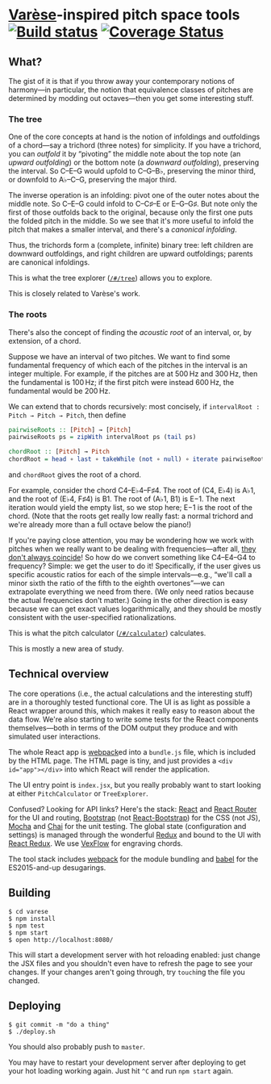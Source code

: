 # [Varèse][Varese]-inspired pitch space tools [![Build status](https://travis-ci.org/WChargin/varese.svg?branch=master)](https://travis-ci.org/WChargin/varese) [![Coverage Status](https://coveralls.io/repos/WChargin/varese/badge.svg?branch=master&service=github)](https://coveralls.io/github/WChargin/varese?branch=master)

  [Varese]: https://en.wikipedia.org/wiki/Edgard_Var%C3%A8se

## What?

The gist of it is that if you throw away your contemporary notions of harmony&mdash;in particular, the notion that equivalence classes of pitches are determined by modding out octaves&mdash;then you get some interesting stuff.

### The tree

One of the core concepts at hand is the notion of infoldings and outfoldings of a chord&mdash;say a trichord (three notes) for simplicity. If you have a trichord, you can *outfold* it by &ldquo;pivoting&rdquo; the middle note about the top note (an *upward outfolding*) or the bottom note (a *downward outfolding*), preserving the interval. So C&ndash;E&ndash;G would upfold to C&ndash;G&ndash;B&flat;, preserving the minor third, or downfold to A&flat;&ndash;C&ndash;G, preserving the major third.

The inverse operation is an infolding: pivot one of the outer notes about the middle note. So C&ndash;E&ndash;G could infold to C&ndash;C&sharp;&ndash;E or E&ndash;G&ndash;G&sharp;. But note only the first of those outfolds back to the original, because only the first one puts the folded pitch in the middle. So we see that it's more useful to infold the pitch that makes a smaller interval, and there's a *canonical infolding*.

Thus, the trichords form a (complete, infinite) binary tree: left children are downward outfoldings, and right children are upward outfoldings; parents are canonical infoldings.

This is what the tree explorer ([`/#/tree`](http://wchargin.github.io/varese/#/tree)) allows you to explore.

This is closely related to Var&egrave;se's work.

### The roots

There's also the concept of finding the *acoustic root* of an interval, or, by extension, of a chord.

Suppose we have an interval of two pitches. We want to find some fundamental frequency of which each of the pitches in the interval is an integer multiple. For example, if the pitches are at 500&thinsp;Hz and 300&thinsp;Hz, then the fundamental is 100&thinsp;Hz; if the first pitch were instead 600&thinsp;Hz, the fundamental would be 200&thinsp;Hz.

We can extend that to chords recursively: most concisely, if `intervalRoot : Pitch → Pitch → Pitch`, then define
```haskell
pairwiseRoots :: [Pitch] → [Pitch]
pairwiseRoots ps = zipWith intervalRoot ps (tail ps)

chordRoot :: [Pitch] → Pitch
chordRoot = head ∘ last ∘ takeWhile (not ∘ null) ∘ iterate pairwiseRoots
```
and `chordRoot` gives the root of a chord.

For example, consider the chord C4&ndash;E&flat;4&ndash;F&sharp;4. The root of (C4, E&flat;4) is A&flat;1, and the root of (E&flat;4, F&sharp;4) is B1. The root of (A&flat;1, B1) is E&minus;1. The next iteration would yield the empty list, so we stop here; E&minus;1 is the root of the chord. (Note that the roots get really low really fast: a normal trichord and we're already more than a full octave below the piano!)

If you're paying close attention, you may be wondering how we work with pitches when we really want to be dealing with frequencies&mdash;after all, [they don't always coincide](http://music.stackexchange.com/a/39995/10556)! So how do we convert something like C4&ndash;E4&ndash;G4 to frequency? Simple: we get the user to do it! Specifically, if the user gives us specific acoustic ratios for each of the simple intervals&mdash;e.g., &ldquo;we'll call a minor sixth the ratio of the fifth to the eighth overtones&rdquo;&mdash;we can extrapolate everything we need from there. (We only need ratios because the actual frequencies don't matter.) Going in the other direction is easy because we can get exact values logarithmically, and they should be mostly consistent with the user-specified rationalizations.

This is what the pitch calculator ([`/#/calculator`](http://wchargin.github.io/varese/#/calculator)) calculates.

This is mostly a new area of study.

## Technical overview

The core operations (i.e., the actual calculations and the interesting stuff) are in a thoroughly tested functional core. The UI is as light as possible a React wrapper around this, which makes it really easy to reason about the data flow. We're also starting to write some tests for the React components themselves—both in terms of the DOM output they produce and with simulated user interactions.

The whole React app is [webpack][]ed into a `bundle.js` file, which is included by the HTML page. The HTML page is tiny, and just provides a `<div id="app"></div>` into which React will render the application.

The UI entry point is `index.jsx`, but you really probably want to start looking at either `PitchCalculator` or `TreeExplorer`.

Confused? Looking for API links? Here's the stack: [React][] and [React Router][] for the UI and routing, [Bootstrap][] (not [React-Bootstrap][]) for the CSS (not JS), [Mocha][] and [Chai][] for the unit testing. The global state (configuration and settings) is managed through the wonderful [Redux][] and bound to the UI with [React Redux][]. We use [VexFlow][] for engraving chords.

  [React]: https://facebook.github.io/react/
  [React Router]: https://github.com/rackt/react-router#readme
  [Bootstrap]: http://getbootstrap.com/
  [React-Bootstrap]: http://react-bootstrap.github.io/
  [Mocha]: https://mochajs.org/
  [Chai]: http://chaijs.com/api/bdd/
  [Redux]: https://github.com/rackt/redux
  [React Redux]: https://github.com/rackt/react-redux
  [VexFlow]: http://www.vexflow.com/

The tool stack includes [webpack][] for the module bundling and [babel][] for the ES2015-and-up desugarings.

  [webpack]: https://webpack.github.io/
  [babel]: https://babeljs.io/

## Building

```shell
$ cd varese
$ npm install
$ npm test
$ npm start
$ open http://localhost:8080/
```

This will start a development server with hot reloading enabled: just change the JSX files and you shouldn't even have to refresh the page to see your changes. If your changes aren't going through, try `touch`ing the file you changed.

## Deploying

```shell
$ git commit -m "do a thing"
$ ./deploy.sh
```
You should also probably push to `master`.

You may have to restart your development server after deploying to get your hot loading working again. Just hit `^C` and run `npm start` again.
